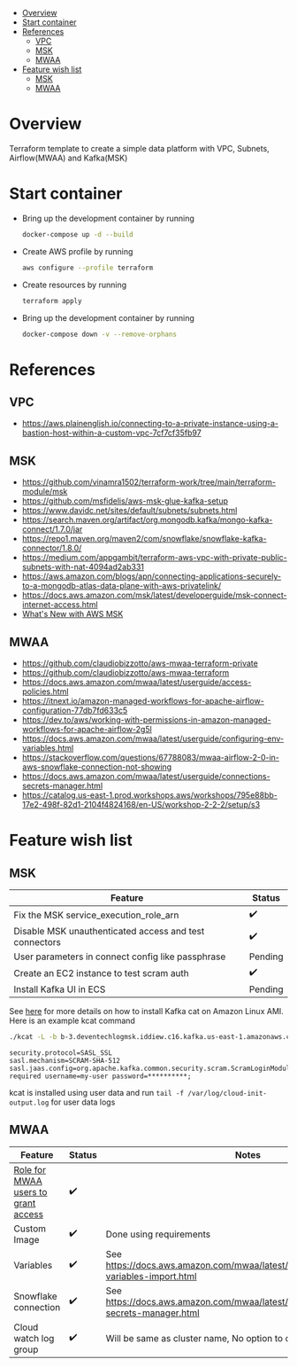 - [Overview](#overview)
- [Start container](#start-container)
- [References](#references)
  - [VPC](#vpc)
  - [MSK](#msk)
  - [MWAA](#mwaa)
- [Feature wish list](#feature-wish-list)
  - [MSK](#msk-1)
  - [MWAA](#mwaa-1)
  
# Overview
Terraform template to create a simple data platform with VPC, Subnets, Airflow(MWAA) and Kafka(MSK)

# Start container

- Bring up the development container by running
  ```bash
  docker-compose up -d --build
  ```

- Create AWS profile by running
  ```bash
  aws configure --profile terraform
  ```

- Create resources by running   
  ```bash
  terraform apply
  ```

- Bring up the development container by running
  ```bash
  docker-compose down -v --remove-orphans
  ```
  
# References

## VPC
- https://aws.plainenglish.io/connecting-to-a-private-instance-using-a-bastion-host-within-a-custom-vpc-7cf7cf35fb97

## MSK
- https://github.com/vinamra1502/terraform-work/tree/main/terraform-module/msk
- https://github.com/msfidelis/aws-msk-glue-kafka-setup
- https://www.davidc.net/sites/default/subnets/subnets.html
- https://search.maven.org/artifact/org.mongodb.kafka/mongo-kafka-connect/1.7.0/jar
- https://repo1.maven.org/maven2/com/snowflake/snowflake-kafka-connector/1.8.0/
- https://medium.com/appgambit/terraform-aws-vpc-with-private-public-subnets-with-nat-4094ad2ab331
- https://aws.amazon.com/blogs/apn/connecting-applications-securely-to-a-mongodb-atlas-data-plane-with-aws-privatelink/
- https://docs.aws.amazon.com/msk/latest/developerguide/msk-connect-internet-access.html
- [What's New with AWS MSK](https://aws.amazon.com/about-aws/whats-new/2022/?whats-new-content-all.sort-by=item.additionalFields.postDateTime&whats-new-content-all.sort-order=desc&awsf.whats-new-analytics=general-products%23amazon-msk&awsf.whats-new-app-integration=*all&awsf.whats-new-arvr=*all&awsf.whats-new-blockchain=*all&awsf.whats-new-business-applications=*all&awsf.whats-new-cloud-financial-management=*all&awsf.whats-new-compute=*all&awsf.whats-new-containers=*all&awsf.whats-new-customer-enablement=*all&awsf.whats-new-customer%20engagement=*all&awsf.whats-new-database=*all&awsf.whats-new-developer-tools=*all&awsf.whats-new-end-user-computing=*all&awsf.whats-new-mobile=*all&awsf.whats-new-gametech=*all&awsf.whats-new-iot=*all&awsf.whats-new-machine-learning=*all&awsf.whats-new-management-governance=*all&awsf.whats-new-media-services=*all&awsf.whats-new-migration-transfer=*all&awsf.whats-new-networking-content-delivery=*all&awsf.whats-new-quantum-tech=*all&awsf.whats-new-robotics=*all&awsf.whats-new-satellite=*all&awsf.whats-new-security-id-compliance=*all&awsf.whats-new-serverless=*all&awsf.whats-new-storage=*all)

## MWAA
- https://github.com/claudiobizzotto/aws-mwaa-terraform-private
- https://github.com/claudiobizzotto/aws-mwaa-terraform
- https://docs.aws.amazon.com/mwaa/latest/userguide/access-policies.html
- https://itnext.io/amazon-managed-workflows-for-apache-airflow-configuration-77db7fd633c5
- https://dev.to/aws/working-with-permissions-in-amazon-managed-workflows-for-apache-airflow-2g5l
- https://docs.aws.amazon.com/mwaa/latest/userguide/configuring-env-variables.html
- https://stackoverflow.com/questions/67788083/mwaa-airflow-2-0-in-aws-snowflake-connection-not-showing
- https://docs.aws.amazon.com/mwaa/latest/userguide/connections-secrets-manager.html
- https://catalog.us-east-1.prod.workshops.aws/workshops/795e88bb-17e2-498f-82d1-2104f4824168/en-US/workshop-2-2-2/setup/s3

# Feature wish list
## MSK

| Feature                                                | Status  |
| ------------------------------------------------------ | ------- |
| Fix the MSK service_execution_role_arn                 | ✔️       |
| Disable MSK unauthenticated access and test connectors | ✔️       |
| User parameters in connect config like passphrase      | Pending |
| Create an EC2 instance to test scram auth              | ✔️       |
| Install Kafka UI in ECS                                | Pending |

See [here](https://fmunz.medium.com/kafkacat-on-amazonlinux-centos-d7ded88042e8) for more details on how to install Kafka cat on Amazon Linux AMI. Here is an example kcat command 

```bash
./kcat -L -b b-3.deventechlogmsk.iddiew.c16.kafka.us-east-1.amazonaws.com:9096,b-2.deventechlogmsk.iddiew.c16.kafka.us-east-1.amazonaws.com:9096,b-1.deventechlogmsk.iddiew.c16.kafka.us-east-1.amazonaws.com:9096 -X security.protocol=SASL_SSL -X sasl.mechanism=SCRAM-SHA-512 -X sasl.username=foo -X sasl.password=xxxxxxx
```

```config
security.protocol=SASL_SSL
sasl.mechanism=SCRAM-SHA-512
sasl.jaas.config=org.apache.kafka.common.security.scram.ScramLoginModule required username=my-user password=**********;
```

kcat is installed using user data and run `tail -f /var/log/cloud-init-output.log` for user data logs

## MWAA
| Feature                                                                                                       | Status | Notes                                                                                  |
| ------------------------------------------------------------------------------------------------------------- | ------ | -------------------------------------------------------------------------------------- |
| [Role for MWAA users to grant access](https://docs.aws.amazon.com/mwaa/latest/userguide/access-policies.html) | ✔️      |                                                                                        |
| Custom Image                                                                                                  | ✔️      | Done using requirements                                                                |
| Variables                                                                                                     | ✔️      | See https://docs.aws.amazon.com/mwaa/latest/userguide/samples-variables-import.html    |
| Snowflake connection                                                                                          | ✔️      | See https://docs.aws.amazon.com/mwaa/latest/userguide/connections-secrets-manager.html |
| Cloud watch log group                                                                                         | ✔️      | Will be same as cluster name, No option to customize                                   |